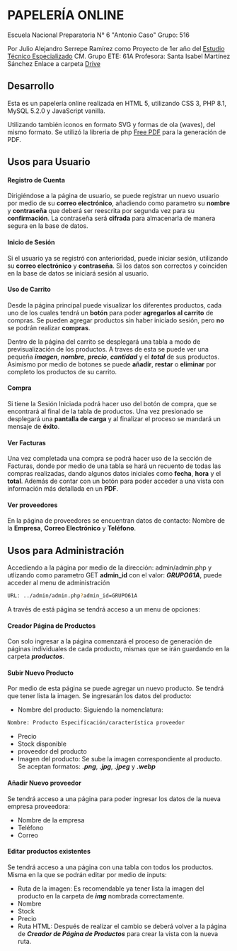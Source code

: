 # PAPELERÍA ONLINE
Escuela Nacional Preparatoria N° 6 "Antonio Caso"
Grupo: 516

Por Julio Alejandro Serrepe Ramírez como Proyecto de 1er año del [Estudio Técnico Especializado](http://www.ete.enp.unam.mx/) CM.
Grupo ETE: 61A
Profesora: Santa Isabel Martínez Sánchez
Enlace a carpeta [Drive](https://drive.google.com/drive/folders/1posFrGGc8lRdtRnf4R_pZ7Bo-FFI3CGj?usp=share_link)

## Desarrollo

Esta es un papelería online realizada en HTML 5, utilizando CSS 3, PHP 8.1, MySQL 5.2.0 y JavaScript vanilla.

Utilizando también iconos en formato SVG y formas de ola (waves), del mismo formato.
Se utilizó la libreria de php [Free PDF](http://www.fpdf.org/) para la generación de PDF.


## Usos para Usuario

#### Registro de Cuenta
Dirigiéndose a la página de usuario, se puede registrar un nuevo usuario por medio de su **correo electrónico**, añadiendo como parametro su **nombre** y **contraseña** que deberá ser reescrita por segunda vez para su **confirmación**.
La contraseña será **cifrada** para almacenarla de manera segura en la base de datos.

#### Inicio de Sesión
Si el usuario ya se registró con anterioridad, puede iniciar sesión, utilizando su **correo electrónico** y **contraseña**. Si los datos son correctos y coinciden en la base de datos se iniciará sesión al usuario.

#### Uso de Carrito
Desde la página principal puede visualizar los diferentes productos, cada uno de los cuales tendrá un **botón** para poder **agregarlos al carrito** de compras. Se pueden agregar productos sin haber iniciado sesión, pero **no** se podrán realizar **compras**.

Dentro de la página del carrito se desplegará una tabla a modo de previsualización de los productos. A traves de esta se puede ver una pequeña ***imagen***, ***nombre***, ***precio***, ***cantidad*** y el ***total*** de sus productos.
Asimismo por medio de botones se puede **añadir**, **restar** o **eliminar** por completo los productos de su carrito.

#### Compra
Si tiene la Sesión Iniciada podrá hacer uso del botón de compra, que se encontrará al final de la tabla de productos. Una vez presionado se desplegará una **pantalla de carga** y al finalizar el proceso se mandará un mensaje de **éxito**.

#### Ver Facturas
Una vez completada una compra se podrá hacer uso de la sección de Facturas, donde por medio de una tabla se hará un recuento de todas las compras realizadas, dando algunos datos iniciales como **fecha**, **hora** y el **total**. Además de contar con un botón para poder acceder a una vista con información más detallada en un **PDF**.

#### Ver proveedores
En la página de proveedores se encuentran datos de contacto: Nombre de la **Empresa**, **Correo Electrónico** y **Teléfono**.

## Usos para Administración
Accediendo a la página por medio de la dirección: admin/admin.php y utlizando como parametro GET **admin_id** con el valor: ***GRUPO61A***, puede acceder al menu de administración
```bash
URL: ../admin/admin.php?admin_id=GRUPO61A
```

A través de está página se tendrá acceso a un menu de opciones:

#### Creador Página de Productos
Con solo ingresar a la página comenzará el proceso de generación de páginas individuales de cada producto, mismas que se irán guardando en la carpeta ***productos***.

#### Subir Nuevo Producto
Por medio de esta página se puede agregar un nuevo producto. Se tendrá que tener lista la imagen. Se ingresarán los datos del producto:

* Nombre del producto: Siguiendo la nomenclatura:
```bash
Nombre: Producto Especificación/característica proveedor 
```
* Precio
* Stock disponible
* proveedor del producto
* Imagen del producto: Se sube la imagen correspondiente al producto. Se aceptan formatos: ***.png***, ***.jpg***, ***.jpeg*** y ***.webp***

#### Añadir Nuevo proveedor
Se tendrá acceso a una página para poder ingresar los datos de la nueva empresa proveedora:

* Nombre de la empresa
* Teléfono
* Correo

#### Editar productos existentes
Se tendrá acceso a una página con una tabla con todos los productos. Misma en la que se podrán editar por medio de inputs:

* Ruta de la imagen: Es recomendable ya tener lista la imagen del producto en la carpeta de ***img*** nombrada correctamente.
* Nombre
* Stock
* Precio
* Ruta HTML: Después de realizar el cambio se deberá volver a la página de ***Creador de Página de Productos*** para crear la vista con la nueva ruta.